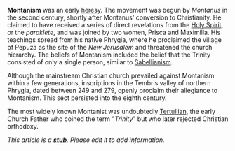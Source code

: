 **Montanism** was an early [heresy](Heresy "Heresy"). The movement
was begun by *Montanus* in the second century, shortly after
Montanus' conversion to Christianity. He claimed to have received a
series of direct revelations from the
[Holy Spirit](Holy_Spirit "Holy Spirit"), or the *paraklete*, and
was joined by two women, Prisca and Maximilla. His teachings spread
from his native Phrygia, where he proclaimed the village of Pepuza
as the site of the *New Jerusalem* and threatened the church
hierarchy. The beliefs of Montanism included the belief that the
Trinity consisted of only a single person, similar to
[Sabellianism](Sabellianism "Sabellianism").

Although the mainstream Christian church prevailed against
Montanism within a few generations, inscriptions in the Tembris
valley of northern Phrygia, dated between 249 and 279, openly
proclaim their allegiance to Montanism. This sect persisted into
the eighth century.

The most widely known Montanist was undoubtedly
[Tertullian](Tertullian "Tertullian"), the early Church Father who
coined the term "*Trinity*" but who later rejected Christian
orthodoxy.

*This article is a **[stub](http://www.theopedia.com/Category:Theopedia_stubs "Category:Theopedia stubs")**. Please edit it to add information.*


